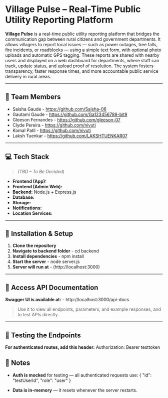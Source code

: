 # Village Pulse – Real-Time Public Utility Reporting Platform

**Village Pulse** is a real-time public utility reporting platform that bridges the communication gap between rural citizens and government departments. It allows villagers to report local issues — such as power outages, tree falls, fire incidents, or roadblocks — using a simple text form, with optional photo uploads and automatic GPS tagging. These reports are shared with nearby users and displayed on a web dashboard for departments, where staff can track, update status, and upload proof of resolution. The system fosters transparency, faster response times, and more accountable public service delivery in rural areas.

---

## 👥 Team Members

- Saisha Gaude - https://github.com/Saisha-06
- Gautami Gaude - https://github.com/Ga123456789-bit9
- Gleeson Fernandes - https://github.com/gleeson-07
- Clyde Pereira - https://github.com/nivuti
- Komal Patil - https://github.com/nivuti
- Laksh Tuenkar - https://github.com/LAKSHTUENKAR07

---

## 💻 Tech Stack

> *(TBD – To Be Decided)*

- **Frontend (App):**  
- **Frontend (Admin Web):** 
- **Backend:** Node.js + Express.js
- **Database:**  
- **Storage:**   
- **Notifications:**  
- **Location Services:** 

---

## 🚀 Installation & Setup

1. **Clone the repository**  
2. **Navigate to backend folder** - cd backend
3. **Install dependencies** - npm install
4. **Start the server** - node server.js
5. **Server will run at** - (http://localhost:3000)
   
---

## 📄 Access API Documentation

**Swagger UI is available at:** - http://localhost:3000/api-docs
> Use it to view all endpoints, parameters, and example responses, and to test APIs directly.

---

## 🧪 Testing the Endpoints

**For authenticated routes, add this header:**
Authorization: Bearer testtoken

## 📌 Notes
- **Auth is mocked** for testing — all authenticated requests use:
{ "id": "testUserId", "role": "user" }

- **Data is in-memory** — it resets whenever the server restarts.








